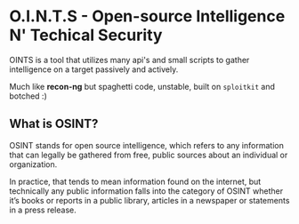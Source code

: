  # O.I.N.T.S - Open-source Intelligence N' Techical Security
 
 OINTS is a tool that utilizes many api's and small scripts to gather intelligence on a target passively and actively.
 
 
 Much like **recon-ng** but spaghetti code, unstable, built on `sploitkit` and botched :)

## What is OSINT?

OSINT stands for open source intelligence, which refers to any information that can legally be gathered from free, public sources about an individual or organization. 

In practice, that tends to mean information found on the internet, but technically any public information falls into the category of OSINT whether it’s books or reports in a public library, articles in a newspaper or statements in a press release.

## 
